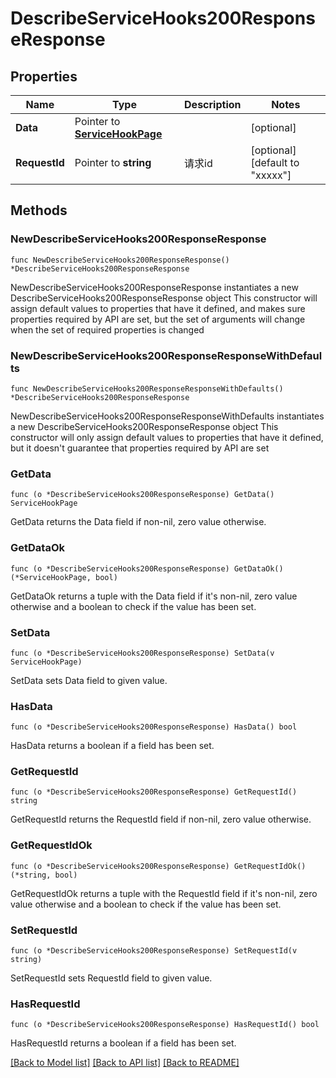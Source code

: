 # DescribeServiceHooks200ResponseResponse

## Properties

Name | Type | Description | Notes
------------ | ------------- | ------------- | -------------
**Data** | Pointer to [**ServiceHookPage**](ServiceHookPage.md) |  | [optional] 
**RequestId** | Pointer to **string** | 请求id | [optional] [default to "xxxxx"]

## Methods

### NewDescribeServiceHooks200ResponseResponse

`func NewDescribeServiceHooks200ResponseResponse() *DescribeServiceHooks200ResponseResponse`

NewDescribeServiceHooks200ResponseResponse instantiates a new DescribeServiceHooks200ResponseResponse object
This constructor will assign default values to properties that have it defined,
and makes sure properties required by API are set, but the set of arguments
will change when the set of required properties is changed

### NewDescribeServiceHooks200ResponseResponseWithDefaults

`func NewDescribeServiceHooks200ResponseResponseWithDefaults() *DescribeServiceHooks200ResponseResponse`

NewDescribeServiceHooks200ResponseResponseWithDefaults instantiates a new DescribeServiceHooks200ResponseResponse object
This constructor will only assign default values to properties that have it defined,
but it doesn't guarantee that properties required by API are set

### GetData

`func (o *DescribeServiceHooks200ResponseResponse) GetData() ServiceHookPage`

GetData returns the Data field if non-nil, zero value otherwise.

### GetDataOk

`func (o *DescribeServiceHooks200ResponseResponse) GetDataOk() (*ServiceHookPage, bool)`

GetDataOk returns a tuple with the Data field if it's non-nil, zero value otherwise
and a boolean to check if the value has been set.

### SetData

`func (o *DescribeServiceHooks200ResponseResponse) SetData(v ServiceHookPage)`

SetData sets Data field to given value.

### HasData

`func (o *DescribeServiceHooks200ResponseResponse) HasData() bool`

HasData returns a boolean if a field has been set.

### GetRequestId

`func (o *DescribeServiceHooks200ResponseResponse) GetRequestId() string`

GetRequestId returns the RequestId field if non-nil, zero value otherwise.

### GetRequestIdOk

`func (o *DescribeServiceHooks200ResponseResponse) GetRequestIdOk() (*string, bool)`

GetRequestIdOk returns a tuple with the RequestId field if it's non-nil, zero value otherwise
and a boolean to check if the value has been set.

### SetRequestId

`func (o *DescribeServiceHooks200ResponseResponse) SetRequestId(v string)`

SetRequestId sets RequestId field to given value.

### HasRequestId

`func (o *DescribeServiceHooks200ResponseResponse) HasRequestId() bool`

HasRequestId returns a boolean if a field has been set.


[[Back to Model list]](../README.md#documentation-for-models) [[Back to API list]](../README.md#documentation-for-api-endpoints) [[Back to README]](../README.md)


